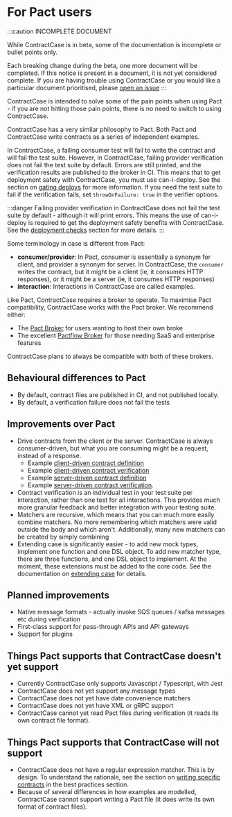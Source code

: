 # For Pact users

:::caution INCOMPLETE DOCUMENT

While ContractCase is in beta, some of the documentation is incomplete or bullet points only.

Each breaking change during the beta, one more document will be completed. If this notice is present in a document, it is not yet considered complete. If you are having trouble using ContractCase or you would like a particular document prioritised, please [open an issue](https://github.com/case-contract-testing/case/issues/new)
:::

ContractCase is intended to solve some of the pain points when using Pact - if
you are not hitting those pain points, there is no need to switch to using ContractCase.

ContractCase has a very similar philosophy to Pact. Both Pact and ContractCase write contracts as a series of independent examples.

In ContractCase, a failing consumer test will fail to write the contract and will fail
the test suite. However, in ContractCase, failing provider verification does not fail
the test suite by default. Errors are still printed, and the verification
results are published to the broker in CI. This means that to get deployment safety with ContractCase, you must use can-i-deploy. See the section on [gating deploys](/docs/verifying-contracts/deploy-checks) for more information. If you need the test suite to fail if the verification fails, set `throwOnFailure: true` in the verifier options.

:::danger
Failing provider verification in ContractCase does not fail the test suite by default - although it will print errors. This means the use of can-i-deploy is required to get the deployment safety benefits with ContractCase. See the [deployment checks](/docs/verifying-contracts/deploy-checks) section for more details.
:::

Some terminology in case is different from Pact:

- **consumer/provider**: In Pact, consumer is essentially a synonym for client, and provider a synonym for server. In ContractCase, the `consumer` writes the contract, but it might be a client (ie, it consumes HTTP responses), or it might be a server (ie, it consumes HTTP responses)
- **interaction**: Interactions in ContractCase are called examples.

Like Pact, ContractCase requires a broker to operate. To maximise Pact compatibility, ContractCase works with the Pact broker. We recommend either:

- The [Pact Broker](https://github.com/pact-foundation/pact_broker) for users wanting to host their own broke
- The excellent [Pactflow Broker](https://pactflow.io) for those needing SaaS and enterprise features

ContractCase plans to always be compatible with both of these brokers.

## Behavioural differences to Pact

- By default, contract files are published in CI, and not published locally.
- By default, a verification failure does not fail the tests

## Improvements over Pact

- Drive contracts from the client or the server. ContractCase is always consumer-driven, but what you are consuming might be a request, instead of a response.
  - Example [client-driven contract definition](https://github.com/case-contract-testing/contract-case/blob/main/packages/contract-case-jest/src/index.http.client.define.spec.ts)
  - Example [client-driven contract verification](https://github.com/case-contract-testing/contract-case/blob/main/packages/contract-case-jest/src/index.http.client.spec.verify.ts)
  - Example [server-driven contract definition](https://github.com/case-contract-testing/contract-case/blob/main/packages/contract-case-jest/src/index.http.server.define.spec.ts)
  - Example [server-driven contract verification](https://github.com/case-contract-testing/contract-case/blob/main/packages/contract-case-jest/src/index.http.server.spec.verify.ts).
- Contract verification is an individual test in your test suite per interaction, rather than one test for all interactions. This provides much more granular feedback and better integration with your testing suite.
- Matchers are recursive, which means that you can much more easily combine matchers. No more remembering which matchers were valid outside the body and which aren't. Additionally, many new matchers can be created by simply combining
- Extending case is significantly easier - to add new mock types, implement one function and one DSL object. To add new matcher type, there are three functions, and one DSL object to implement. At the moment, these extensions must be added to the core code. See the documentation on [extending case](/docs/advanced-topics/extending-case) for details.

## Planned improvements

- Native message formats - actually invoke SQS queues / kafka messages etc during verification
- First-class support for pass-through APIs and API gateways
- Support for plugins

## Things Pact supports that ContractCase doesn't yet support

- Currently ContractCase only supports Javascript / Typescript, with Jest
- ContractCase does not yet support any message types
- ContractCase does not yet have date convenience matchers
- ContractCase does not yet have XML or gRPC support
- ContractCase cannot yet read Pact files during verification (it reads its own contract file format).

## Things Pact supports that ContractCase will not support

- ContractCase does not have a regular expression matcher. This is by design. To
  understand the rationale, see the section on [writing specific
  contracts](/docs/best-practices/write-specific-contracts) in the best practices
  section.
- Because of several differences in how examples are modelled, ContractCase cannot support writing a Pact file (it does write its own format of contract files).
